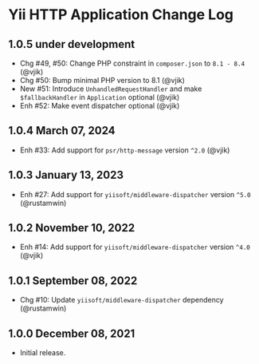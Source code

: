 # Yii HTTP Application Change Log

## 1.0.5 under development

- Chg #49, #50: Change PHP constraint in `composer.json` to `8.1 - 8.4` (@vjik)
- Chg #50: Bump minimal PHP version to 8.1 (@vjik)
- New #51: Introduce `UnhandledRequestHandler` and make `$fallbackHandler` in `Application` optional (@vjik)
- Enh #52: Make event dispatcher optional (@vjik)

## 1.0.4 March 07, 2024

- Enh #33: Add support for `psr/http-message` version `^2.0` (@vjik)

## 1.0.3 January 13, 2023

- Enh #27: Add support for `yiisoft/middleware-dispatcher` version `^5.0` (@rustamwin)

## 1.0.2 November 10, 2022

- Enh #14: Add support for `yiisoft/middleware-dispatcher` version `^4.0` (@vjik)

## 1.0.1 September 08, 2022

- Chg #10: Update `yiisoft/middleware-dispatcher` dependency (@rustamwin)

## 1.0.0 December 08, 2021

- Initial release.
